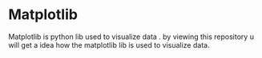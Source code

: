 # Matplotlib
 Matplotlib is python lib used to visualize data . by viewing this repository u will get a idea how the matplotlib lib is used to visualize data.
